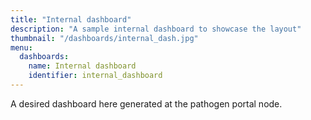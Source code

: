 ```yaml
---
title: "Internal dashboard"
description: "A sample internal dashboard to showcase the layout"
thumbnail: "/dashboards/internal_dash.jpg"
menu:
  dashboards:
    name: Internal dashboard
    identifier: internal_dashboard
---
```


A desired dashboard here generated at the pathogen portal node.
